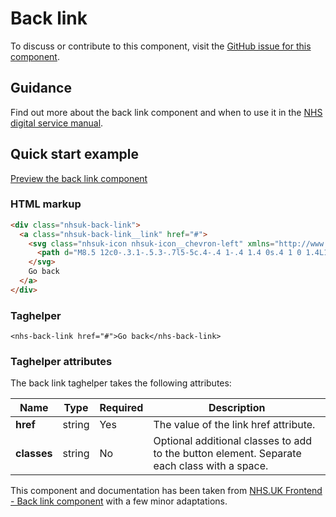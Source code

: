 ﻿# Back link

To discuss or contribute to this component, visit the [GitHub issue for this component]().

## Guidance

Find out more about the back link component and when to use it in the [NHS digital service manual](https://beta.nhs.uk/service-manual/styles-components-patterns/back-link).

## Quick start example

[Preview the back link component]()

### HTML markup

```html
<div class="nhsuk-back-link">
  <a class="nhsuk-back-link__link" href="#">
    <svg class="nhsuk-icon nhsuk-icon__chevron-left" xmlns="http://www.w3.org/2000/svg" viewBox="0 0 24 24" aria-hidden="true">
      <path d="M8.5 12c0-.3.1-.5.3-.7l5-5c.4-.4 1-.4 1.4 0s.4 1 0 1.4L10.9 12l4.3 4.3c.4.4.4 1 0 1.4s-1 .4-1.4 0l-5-5c-.2-.2-.3-.4-.3-.7z"></path>
    </svg>
    Go back
  </a>
</div>
```

### Taghelper

```
<nhs-back-link href="#">Go back</nhs-back-link>
```

### Taghelper attributes

The back link taghelper takes the following attributes:

| Name                | Type     | Required  | Description             |
| --------------------|----------|-----------|-------------------------|
| **href**            | string   | Yes       | The value of the link href attribute. |
| **classes**         | string   | No        | Optional additional classes to add to the button element. Separate each class with a space. |

This component and documentation has been taken from [NHS.UK Frontend - Back link component](https://github.com/nhsuk/nhsuk-frontend/tree/master/packages/components/back-link) with a few minor adaptations.